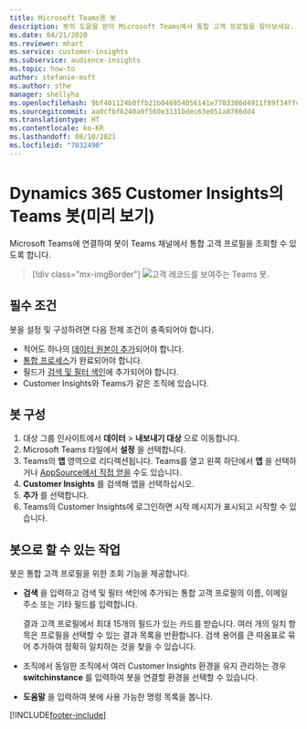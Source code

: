 ```yaml
---
title: Microsoft Teams용 봇
description: 봇의 도움을 받아 Microsoft Teams에서 통합 고객 프로필을 찾아보세요.
ms.date: 04/21/2020
ms.reviewer: mhart
ms.service: customer-insights
ms.subservice: audience-insights
ms.topic: how-to
author: stefanie-msft
ms.author: sthe
manager: shellyha
ms.openlocfilehash: 9bf401124b0ffb21b046954056141e7703386d4911f89f34ffc0fcb84bf0f4be
ms.sourcegitcommit: aa0cfbf6240a9f560e3131bdec63e051a8786dd4
ms.translationtype: HT
ms.contentlocale: ko-KR
ms.lasthandoff: 08/10/2021
ms.locfileid: "7032490"
---
```

# <a name="teams-bot-for-dynamics-365-customer-insights-preview"></a>Dynamics 365 Customer Insights의 Teams 봇(미리 보기)

Microsoft Teams에 연결하여 봇이 Teams 채널에서 통합 고객 프로필을 조회할 수 있도록 합니다.

> [!div class="mx-imgBorder"]
> ![고객 레코드를 보여주는 Teams 봇.](media/teams-bot.png "고객 레코드를 보여주는 Teams 봇")

## <a name="prerequisites"></a>필수 조건

봇을 설정 및 구성하려면 다음 전제 조건이 충족되어야 합니다.

- 적어도 하나의 [데이터 원본이 추가](data-sources.md)되어야 합니다.
- [통합 프로세스](data-unification.md)가 완료되어야 합니다.
- 필드가 [검색 및 필터 색인](search-filter-index.md)에 추가되어야 합니다.
- Customer Insights와 Teams가 같은 조직에 있습니다.

## <a name="configure-the-bot"></a>봇 구성

1. 대상 그룹 인사이트에서 **데이터** > **내보내기 대상** 으로 이동합니다.
1. Microsoft Teams 타일에서 **설정** 을 선택합니다.
1. Teams의 **앱** 영역으로 리디렉션됩니다. Teams를 열고 왼쪽 하단에서 **앱** 을 선택하거나 [AppSource에서 직접 얻을](https://go.microsoft.com/fwlink/?linkid=2124104) 수도 있습니다.
1. **Customer Insights** 를 검색해 앱을 선택하십시오.
1. **추가** 를 선택합니다.
1. Teams의 Customer Insights에 로그인하면 시작 메시지가 표시되고 시작할 수 있습니다.

## <a name="things-you-can-do-with-the-bot"></a>봇으로 할 수 있는 작업

봇은 통합 고객 프로필을 위한 조회 기능을 제공합니다.

- **검색** 을 입력하고 검색 및 필터 색인에 추가되는 통합 고객 프로필의 이름, 이메일 주소 또는 기타 필드를 입력합니다.

  결과 고객 프로필에서 최대 15개의 필드가 있는 카드를 받습니다. 여러 개의 일치 항목은 프로필을 선택할 수 있는 결과 목록을 반환합니다. 검색 용어를 큰 따옴표로 묶어 추가하여 정확히 일치하는 것을 찾을 수 있습니다.

- 조직에서 동일한 조직에서 여러 Customer Insights 환경을 유지 관리하는 경우 **switchinstance** 를 입력하여 봇을 연결할 환경을 선택할 수 있습니다.

- **도움말** 을 입력하여 봇에 사용 가능한 명령 목록을 봅니다.  


[!INCLUDE[footer-include](../includes/footer-banner.md)]